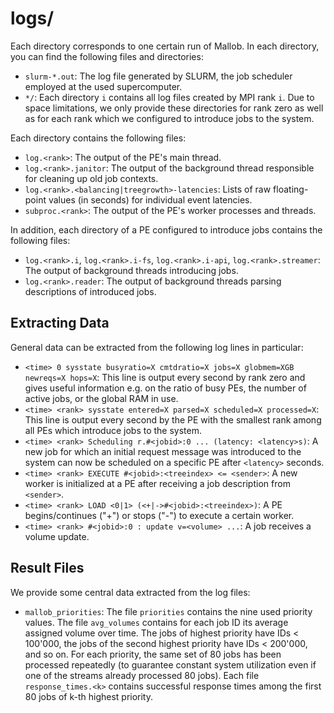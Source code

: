 
# logs/

Each directory corresponds to one certain run of Mallob. In each directory, you can find the following files and directories:

* `slurm-*.out`: The log file generated by SLURM, the job scheduler employed at the used supercomputer.
* `*/`: Each directory `i` contains all log files created by MPI rank `i`. Due to space limitations, we only provide these directories for rank zero as well as for each rank which we configured to introduce jobs to the system.

Each directory contains the following files:

* `log.<rank>`: The output of the PE's main thread.
* `log.<rank>.janitor`: The output of the background thread responsible for cleaning up old job contexts.
* `log.<rank>.<balancing|treegrowth>-latencies`: Lists of raw floating-point values (in seconds) for individual event latencies.
* `subproc.<rank>`: The output of the PE's worker processes and threads.

In addition, each directory of a PE configured to introduce jobs contains the following files:

* `log.<rank>.i`, `log.<rank>.i-fs`, `log.<rank>.i-api`, `log.<rank>.streamer`: The output of background threads introducing jobs.
* `log.<rank>.reader`: The output of background threads parsing descriptions of introduced jobs.

## Extracting Data

General data can be extracted from the following log lines in particular:

* `<time> 0 sysstate busyratio=X cmtdratio=X jobs=X globmem=XGB newreqs=X hops=X`: This line is output every second by rank zero and gives useful information e.g. on the ratio of busy PEs, the number of active jobs, or the global RAM in use.
* `<time> <rank> sysstate entered=X parsed=X scheduled=X processed=X`: This line is output every second by the PE with the smallest rank among all PEs which introduce jobs to the system.
* `<time> <rank> Scheduling r.#<jobid>:0 ... (latency: <latency>s)`: A new job for which an initial request message was introduced to the system can now be scheduled on a specific PE after `<latency>` seconds.
* `<time> <rank> EXECUTE #<jobid>:<treeindex> <= <sender>`: A new worker is initialized at a PE after receiving a job description from `<sender>`.
* `<time> <rank> LOAD <0|1> (<+|->#<jobid>:<treeindex>)`: A PE begins/continues ("+") or stops ("-") to execute a certain worker.
* `<time> <rank> #<jobid>:0 : update v=<volume> ...`: A job receives a volume update.

## Result Files

We provide some central data extracted from the log files:

* `mallob_priorities`: The file `priorities` contains the nine used priority values. The file `avg_volumes` contains for each job ID its average assigned volume over time. The jobs of highest priority have IDs < 100'000, the jobs of the second highest priority have IDs < 200'000, and so on. For each priority, the same set of 80 jobs has been processed repeatedly (to guarantee constant system utilization even if one of the streams already processed 80 jobs). Each file `response_times.<k>` contains successful response times among the first 80 jobs of k-th highest priority.